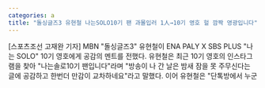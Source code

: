 ```yaml
---
categories: a
title: "돌싱글즈3 유현철 나는SOLO10기 팬 과몰입러 1人→10기 영호 헐 깜짝 영광입니다"
---
```

[스포츠조선 고재완 기자] MBN "돌싱글즈3" 유현철이 ENA PALY X SBS PLUS "나는 SOLO" 10기 영호에게 공감의 멘트를 전했다. 유현철은 최근 10기 영호의 인스타그램을 찾아 "나는솔로10기 팬입니다"라며 "방송이 나 간 날은 밤새 잠을 못 주무신다는 글에 공감하고 한번더 만감이 교차하네요"라고 말했다. 이어 유현철은 "단톡방에서 누군